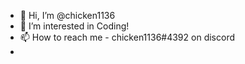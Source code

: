 - 👋 Hi, I’m @chicken1136
- 👀 I’m interested in Coding!
- 📫 How to reach me - chicken1136#4392 on discord
-
